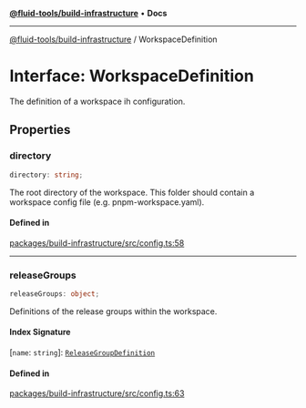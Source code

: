 [**@fluid-tools/build-infrastructure**](../README.md) • **Docs**

***

[@fluid-tools/build-infrastructure](../README.md) / WorkspaceDefinition

# Interface: WorkspaceDefinition

The definition of a workspace ih configuration.

## Properties

### directory

```ts
directory: string;
```

The root directory of the workspace. This folder should contain a workspace config file (e.g. pnpm-workspace.yaml).

#### Defined in

[packages/build-infrastructure/src/config.ts:58](https://github.com/microsoft/FluidFramework/blob/main/build-tools/packages/build-infrastructure/src/config.ts#L58)

***

### releaseGroups

```ts
releaseGroups: object;
```

Definitions of the release groups within the workspace.

#### Index Signature

 \[`name`: `string`\]: [`ReleaseGroupDefinition`](ReleaseGroupDefinition.md)

#### Defined in

[packages/build-infrastructure/src/config.ts:63](https://github.com/microsoft/FluidFramework/blob/main/build-tools/packages/build-infrastructure/src/config.ts#L63)
